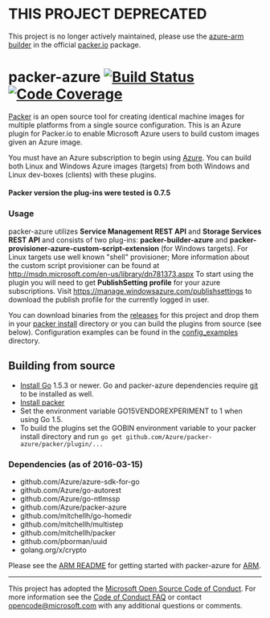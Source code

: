 THIS PROJECT DEPRECATED
=============

This project is no longer actively maintained, please use the [azure-arm builder](https://www.packer.io/docs/builders/azure-arm.html) in the official [packer.io](https://www.packer.io/) package.

packer-azure [![Build Status](https://travis-ci.org/Azure/packer-azure.svg)](https://travis-ci.org/Azure/packer-azure) [![Code Coverage](https://githubpackerazure.blob.core.windows.net/codecoverage/coverage.svg)](https://githubpackerazure.blob.core.windows.net/codecoverage/coverage.html)
=============

[Packer](http://www.packer.io/intro/index.html) is an open source tool for creating identical machine images for multiple platforms from a single source configuration.
This is an Azure plugin for Packer.io to enable Microsoft Azure users to build custom images given an Azure image.

You must have an Azure subscription to begin using [Azure](http://azure.microsoft.com).
You can build both Linux and Windows Azure images (targets) from both Windows and Linux dev-boxes (clients) with these plugins.

#### Packer version the plug-ins were tested is 0.7.5

### Usage
packer-azure utilizes **Service Management REST API** and **Storage Services REST API** and consists of two plug-ins: **packer-builder-azure** and **packer-provisioner-azure-custom-script-extension** (for Windows targets). For Linux targets use well known "shell" provisioner; More information about the custom script provisioner can be found at http://msdn.microsoft.com/en-us/library/dn781373.aspx
To start using the plugin you will need to get **PublishSetting profile** for your azure subscriptions. Visit  https://manage.windowsazure.com/publishsettings to download the publish profile for the currently logged in user.

You can download binaries from the [releases](https://github.com/Azure/packer-azure/releases) for this project and drop them in your [packer install](https://packer.io/docs/installation.html) directory or you can build the plugins from source (see below). Configuration examples can be found in the [config_examples](https://github.com/Azure/packer-azure/tree/master/config_examples) directory.

## Building from source
* [Install Go](https://golang.org/doc/install) 1.5.3 or newer. Go and packer-azure dependencies require [git](http://git-scm.com/) to be installed as well.
* [Install packer](https://packer.io/docs/installation.html)
* Set the environment variable GO15VENDOREXPERIMENT to 1 when using Go 1.5.
* To build the plugins set the GOBIN environment variable to your packer install directory and run `go get github.com/Azure/packer-azure/packer/plugin/...`

### Dependencies (as of 2016-03-15)

 * github.com/Azure/azure-sdk-for-go
 * github.com/Azure/go-autorest
 * github.com/Azure/go-ntlmssp
 * github.com/Azure/packer-azure
 * github.com/mitchellh/go-homedir
 * github.com/mitchellh/multistep
 * github.com/mitchellh/packer
 * github.com/pborman/uuid
 * golang.org/x/crypto

Please see the [ARM README](https://github.com/Azure/packer-azure/blob/master/packer/builder/azure/arm/README.md) for
getting started with packer-azure for [ARM](https://azure.microsoft.com/en-us/documentation/articles/resource-group-overview/).

-----
This project has adopted the [Microsoft Open Source Code of Conduct](https://opensource.microsoft.com/codeofconduct/). For more information see the [Code of Conduct FAQ](https://opensource.microsoft.com/codeofconduct/faq/) or contact [opencode@microsoft.com](mailto:opencode@microsoft.com) with any additional questions or comments.
